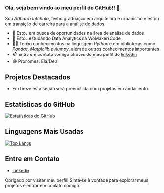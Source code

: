 ### Olá, seja bem vindo ao meu perfil do GitHub!! 👋

Sou *Adhalya Intchala*, tenho graduação em arquitetura e urbanismo e estou em transição de carreira para a análise de dados.

- 🔭 Estou em busca de oportunidades na área de análise de dados
- 🌱 Estou estudando Data Analytics na WoMakersCode
- 👩‍💻 Tenho conhecimentos na linguagem *Python* e em bibliotecas como *Pandas, Matplolib e Numpy*, além de outros conhecimentos importantes
- 📫 Entre em contato comigo através do meu perfil do [linkedin](https://www.linkedin.com/in/adhalyaintchala/)
- 😄 Pronomes: Ela/Dela

## Projetos Destacados

- Em breve esta seção será preenchida com projetos em andamento.

## Estatísticas do GitHub

[![Estatísticas do GitHub](https://github-readme-stats.vercel.app/api?username=adhalya&show_icons=true&theme=rose)](https://github.com/adhalya)

## Linguagens Mais Usadas

[![Top Langs](https://github-readme-stats.vercel.app/api/top-langs/?username=adhalya&layout=compact&theme=rose)](https://github.com/adhalya)

## Entre em Contato

- [Linkedin](https://www.linkedin.com/in/adhalyaintchala/)


Obrigado por visitar meu perfil! Sinta-se à vontade para explorar meus projetos e entrar em contato comigo.
